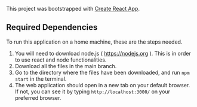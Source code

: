 This project was bootstrapped with [Create React App](https://github.com/facebook/create-react-app).

## Required Dependencies

To run this application on a home machine, these are the steps needed.

1. You will need to download node.js ( https://nodejs.org ). This is in order to use react and node functionalities.
2. Download all the files in the main branch.
3. Go to the directory where the files have been downloaded, and run `npm start` in the terminal.
4. The web application should open in a new tab on your default browser. If not, you can see it by typing `http://localhost:3000/` on your preferred browser.


